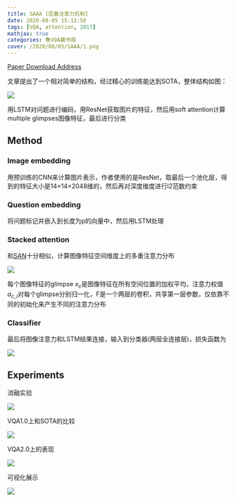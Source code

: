 ```yaml
---
title: SAAA [层叠注意力机制]
date: 2020-08-05 15:13:50
tags: [VQA, attention, 2017]
mathjax: true
categories: 📚VQA藏书阁
cover: /2020/08/05/SAAA/1.png
---
```

[Paper Download Address](https://arxiv.org/pdf/1704.03162.pdf)

文章提出了一个相对简单的结构，经过精心的训练能达到SOTA，整体结构如图：

![](1.png)

用LSTM对问题进行编码，用ResNet获取图片的特征，然后用soft attention计算multiple glimpses图像特征，最后进行分类

## Method

### Image embedding

用预训练的CNN来计算图片表示，作者使用的是ResNet，取最后一个池化层，得到的特征大小是14×14×2048维的，然后再对深度维度进行l2范数约束

### Question embedding

将问题标记并嵌入到长度为p的向量中，然后用LSTM处理

### Stacked attention

和[SAN][1]十分相似，计算图像特征空间维度上的多重注意力分布

[1]:https://forever97.github.io/2020/08/04/1511-02274/

![](2.png)

每个图像特征的glimpse $x_c$是图像特征在所有空间位置的加权平均，注意力权值$a_{c,l}$对每个glimpse分别归一化，F是一个两层的卷积，共享第一层参数，仅依靠不同的初始化来产生不同的注意力分布

### Classifier

最后将图像注意力和LSTM结果连接，输入到分类器(两层全连接层)，损失函数为

![](3.png)

## Experiments

消融实验

![](4.png)

VQA1.0上和SOTA的比较

![](5.png)

VQA2.0上的表现

![](6.png)

可视化展示

![](7.png)

